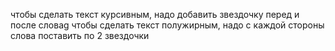 чтобы сделать текст курсивным, надо добавить звездочку перед и после словаg
чтобы сделать текст полужирным, надо с каждой стороны слова поставить по 2 звездочки